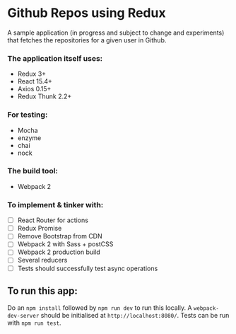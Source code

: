 # Github Repos using Redux

A sample application (in progress and subject to change and experiments) that fetches the repositories for a given user in Github.

### The application itself uses:

- Redux 3+
- React 15.4+
- Axios 0.15+
- Redux Thunk 2.2+

### For testing:

- Mocha
- enzyme
- chai
- nock

### The build tool:

- Webpack 2

### To implement & tinker with:

- [ ] React Router for actions
- [ ] Redux Promise
- [ ] Remove Bootstrap from CDN
- [ ] Webpack 2 with Sass + postCSS
- [ ] Webpack 2 production build
- [ ] Several reducers
- [ ] Tests should successfully test async operations

## To run this app:

Do an `npm install` followed by `npm run dev` to run this locally. A `webpack-dev-server` should be initialised at `http://localhost:8080/`.
Tests can be run with `npm run test`.
